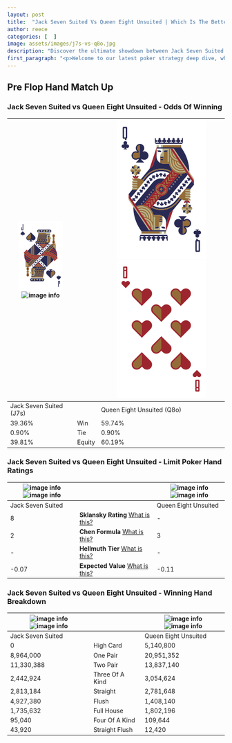 ```yaml
---
layout: post
title:  "Jack Seven Suited Vs Queen Eight Unsuited | Which Is The Better Hand In Poker? A Complete Guide"
author: reece
categories: [  ]
image: assets/images/j7s-vs-q8o.jpg
description: "Discover the ultimate showdown between Jack Seven Suited and Queen Eight Unsuited in poker! Uncover the odds, strategies, and scenarios where one hand triumphs over the other. Get ready to up your poker game with this thrilling analysis."
first_paragraph: "<p>Welcome to our latest poker strategy deep dive, where we're pitting two distinct hands against each other in a high-stakes showdown: Jack Seven Suited vs Queen Eight Unsuited.</p><p>In the dynamic world of poker, every decision counts, and knowing which hand holds the upper hand is key to your success at the table.</p><p>In this article, we'll dissect these two hands, explore the scenarios where one dominates the other, and equip you with the knowledge to make strategic choices that can tip the odds in your favor.</p><p>Get ready to unravel the intriguing dynamics of these poker hands and elevate your game to new heights.</p>"
---
```




[comment]: # (sp0)

## Pre Flop Hand Match Up

<div class="table hand-ratings" markdown="1"> 



### Jack Seven Suited vs Queen Eight Unsuited - Odds Of Winning


    
| ![image info](assets/images/hand1/j.png) ![image info](assets/images/hand1/7s.png) |  | ![image info](assets/images/hand2/q.png) ![image info](assets/images/hand2/8o.png) |
| -------- | -------- | -------- |
| Jack Seven Suited (J7s) |  | Queen Eight Unsuited (Q8o) |
| 39.36% | Win | 59.74% |
| 0.90% | Tie | 0.90% |
| 39.81% | Equity | 60.19% |




[comment]: # (sp1)



### Jack Seven Suited vs Queen Eight Unsuited - Limit Poker Hand Ratings


    
| ![image info](https://www.riverpairs.com/assets/images/hand1/j.png) ![image info](https://www.riverpairs.com/assets/images/hand1/7s.png) |  | ![image info](https://www.riverpairs.com/assets/images/hand2/q.png) ![image info](https://www.riverpairs.com/assets/images/hand2/8o.png) |
| -------- | -------- | -------- |
| Jack Seven Suited |  | Queen Eight Unsuited |
| 8 | **Sklansky Rating** [What is this?](/sklansky-rating-explained) | - |
| 2 | **Chen Formula** [What is this?](/chen-formula-explained) | 3 |
| - | **Hellmuth Tier** [What is this?](/Hellmuth-tier-explained) | - |
| -0.07 | **Expected Value** [What is this?](/expected-value-explained) | -0.11 |




[comment]: # (sp2)



### Jack Seven Suited vs Queen Eight Unsuited - Winning Hand Breakdown


    
| ![image info](https://www.riverpairs.com/assets/images/hand1/j.png) ![image info](https://www.riverpairs.com/assets/images/hand1/7s.png) |  | ![image info](https://www.riverpairs.com/assets/images/hand2/q.png) ![image info](https://www.riverpairs.com/assets/images/hand2/8o.png) |
| -------- | -------- | -------- |
| Jack Seven Suited |  | Queen Eight Unsuited |
| 0 | High Card | 5,140,800 |
| 8,964,000 | One Pair | 20,951,352 |
| 11,330,388 | Two Pair | 13,837,140 |
| 2,442,924 | Three Of A Kind | 3,054,624 |
| 2,813,184 | Straight | 2,781,648 |
| 4,927,380 | Flush | 1,408,140 |
| 1,735,632 | Full House | 1,802,196 |
| 95,040 | Four Of A Kind | 109,644 |
| 43,920 | Straight Flush | 12,420 |




[comment]: # (sp3)



</div>

[comment]: # (sp4)



[comment]: # (sp5)

